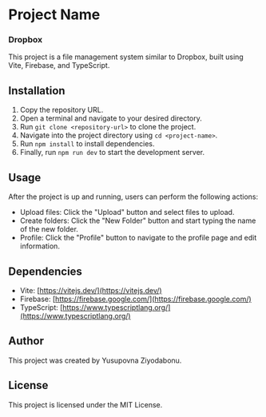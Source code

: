 # Project Name

### Dropbox

This project is a file management system similar to Dropbox, built using Vite, Firebase, and TypeScript.

## Installation

1. Copy the repository URL.
2. Open a terminal and navigate to your desired directory.
3. Run `git clone <repository-url>` to clone the project.
4. Navigate into the project directory using `cd <project-name>`.
5. Run `npm install` to install dependencies.
6. Finally, run `npm run dev` to start the development server.

## Usage

After the project is up and running, users can perform the following actions:

- Upload files: Click the "Upload" button and select files to upload.
- Create folders: Click the "New Folder" button and start typing the name of the new folder.
- Profile: Click the "Profile" button to navigate to the profile page and edit information.

## Dependencies

- Vite: [https://vitejs.dev/](https://vitejs.dev/)
- Firebase: [https://firebase.google.com/](https://firebase.google.com/)
- TypeScript: [https://www.typescriptlang.org/](https://www.typescriptlang.org/)

## Author

This project was created by Yusupovna Ziyodabonu.

## License

This project is licensed under the MIT License.
